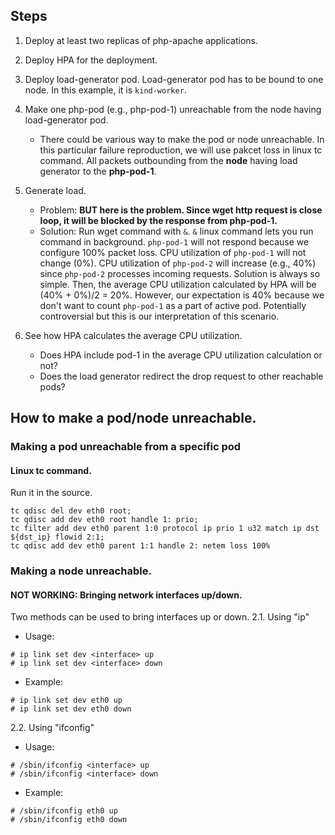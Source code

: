 ## Steps
1. Deploy at least two replicas of php-apache applications.
2. Deploy HPA for the deployment.
3. Deploy load-generator pod. Load-generator pod has to be bound to one node. In this example, it is `kind-worker`.
4. Make one php-pod (e.g., php-pod-1) unreachable from the node having load-generator pod.
    - There could be various way to make the pod or node unreachable. In this particular failure reproduction, we will use pakcet loss in linux tc command. All packets outbounding from the **node** having load generator to the **php-pod-1**. 
5. Generate load.
    - Problem: **BUT here is the problem. Since wget http request is close loop, it will be blocked by the response from php-pod-1.**
    - Solution: Run wget command with `&`. `&` linux command lets you run command in background. `php-pod-1` will not respond because we configure 100% packet loss. CPU utilization of `php-pod-1` will not change (0%). CPU utilization of `php-pod-2` will increase (e.g., 40%) since `php-pod-2` processes incoming requests. Solution is always so simple.
    Then, the average CPU utilization calculated by HPA will be (40% + 0%)/2 = 20%. However, our expectation is 40% because we don't want to count `php-pod-1` as a part of active pod. Potentially controversial but this is our interpretation of this scenario. 

6. See how HPA calculates the average CPU utilization.
    - Does HPA include pod-1 in the average CPU utilization calculation or not?
    - Does the load generator redirect the drop request to other reachable pods?

## How to make a pod/node unreachable.
### Making a pod unreachable from a specific pod
#### Linux tc command.
Run it in the source.
```shell
tc qdisc del dev eth0 root;
tc qdisc add dev eth0 root handle 1: prio;
tc filter add dev eth0 parent 1:0 protocol ip prio 1 u32 match ip dst ${dst_ip} flowid 2:1;
tc qdisc add dev eth0 parent 1:1 handle 2: netem loss 100%
```

### Making a node unreachable. 
#### NOT WORKING: Bringing network interfaces up/down.
Two methods can be used to bring interfaces up or down.
2.1. Using "ip"
- Usage:
```shell
# ip link set dev <interface> up
# ip link set dev <interface> down
```
- Example:
```shell
# ip link set dev eth0 up
# ip link set dev eth0 down
```

2.2. Using "ifconfig"
- Usage:
```shell
# /sbin/ifconfig <interface> up
# /sbin/ifconfig <interface> down
```
- Example:
```shell
# /sbin/ifconfig eth0 up
# /sbin/ifconfig eth0 down
```
